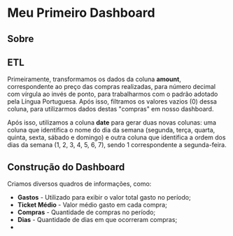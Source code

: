 # Meu Primeiro Dashboard

## Sobre





## ETL

Primeiramente, transformamos os dados da coluna **amount**, correspondente ao preço das compras realizadas, para número decimal com vírgula ao invés de ponto, para trabalharmos com o padrão adotado pela Língua Portuguesa. Após isso, filtramos os valores vazios (0) dessa coluna, para utilizarmos dados destas "compras" em nosso dashboard.

Após isso, utilizamos a coluna **date** para gerar duas novas colunas: uma coluna que identifica o nome do dia da semana (segunda, terça, quarta, quinta, sexta, sábado e domingo) e outra coluna que identifica a ordem dos dias da semana (1, 2, 3, 4, 5, 6, 7), sendo 1 correspondente a segunda-feira.



## Construção do Dashboard

Criamos diversos quadros de informações, como:

- **Gastos** - Utilizado para exibir o valor total gasto no período;
- **Ticket Médio** - Valor médio gasto em cada compra;
- **Compras** - Quantidade de compras no período;
- **Dias** - Quantidade de dias em que ocorreram compras;
- 





